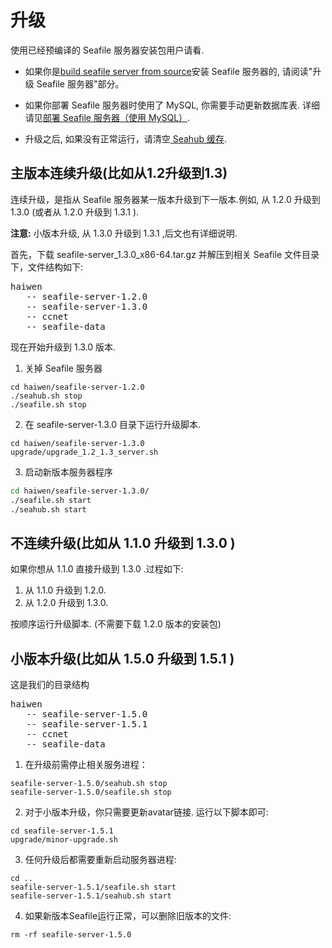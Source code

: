 # 升级

使用已经预编译的 Seafile 服务器安装包用户请看. 

- 如果你是[build seafile server from source](../build_seafile/server.md)安装 Seafile 服务器的, 请阅读"升级 Seafile 服务器"部分。

- 如果你部署 Seafile 服务器时使用了 MySQL, 你需要手动更新数据库表. 详细请见[部署 Seafile 服务器（使用 MySQL）](using_mysql.md).

- 升级之后, 如果没有正常运行，请清空[ Seahub 缓存](add_memcached.md).

## 主版本连续升级(比如从1.2升级到1.3)

连续升级，是指从 Seafile 服务器某一版本升级到下一版本.例如, 从 1.2.0 升级到 1.3.0 (或者从 1.2.0 升级到 1.3.1 ).

**注意:** 小版本升级, 从 1.3.0 升级到 1.3.1 ,后文也有详细说明.

首先，下载 seafile-server_1.3.0_x86-64.tar.gz 并解压到相关 Seafile 文件目录下，文件结构如下:

<pre>
haiwen
   -- seafile-server-1.2.0
   -- seafile-server-1.3.0
   -- ccnet
   -- seafile-data
</pre>

现在开始升级到 1.3.0 版本.

1. 关掉 Seafile 服务器

```
cd haiwen/seafile-server-1.2.0
./seahub.sh stop
./seafile.sh stop
```

2. 在 seafile-server-1.3.0 目录下运行升级脚本.

```
cd haiwen/seafile-server-1.3.0
upgrade/upgrade_1.2_1.3_server.sh
```
3. 启动新版本服务器程序 

```sh
cd haiwen/seafile-server-1.3.0/
./seafile.sh start
./seahub.sh start
```

## 不连续升级(比如从 1.1.0 升级到 1.3.0 )

如果你想从 1.1.0 直接升级到 1.3.0 .过程如下:

1. 从 1.1.0 升级到 1.2.0.
2. 从 1.2.0 升级到 1.3.0.

按顺序运行升级脚本. (不需要下载 1.2.0 版本的安装包)

## 小版本升级(比如从 1.5.0 升级到 1.5.1 )

这是我们的目录结构

<pre>
haiwen
   -- seafile-server-1.5.0
   -- seafile-server-1.5.1
   -- ccnet
   -- seafile-data
</pre>

1. 在升级前需停止相关服务进程：
```
seafile-server-1.5.0/seahub.sh stop
seafile-server-1.5.0/seafile.sh stop
```
2. 对于小版本升级，你只需要更新avatar链接. 运行以下脚本即可:
```
cd seafile-server-1.5.1
upgrade/minor-upgrade.sh
```
3. 任何升级后都需要重新启动服务器进程:
```
cd ..
seafile-server-1.5.1/seafile.sh start
seafile-server-1.5.1/seahub.sh start
```

4. 如果新版本Seafile运行正常，可以删除旧版本的文件:
```
rm -rf seafile-server-1.5.0
```
